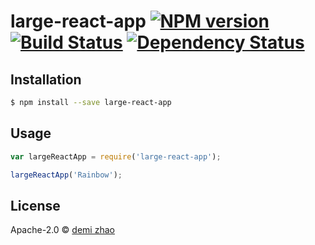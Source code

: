 # large-react-app [![NPM version][npm-image]][npm-url] [![Build Status][travis-image]][travis-url] [![Dependency Status][daviddm-image]][daviddm-url]
> 

## Installation

```sh
$ npm install --save large-react-app
```

## Usage

```js
var largeReactApp = require('large-react-app');

largeReactApp('Rainbow');
```
## License

Apache-2.0 © [demi zhao]()


[npm-image]: https://badge.fury.io/js/large-react-app.svg
[npm-url]: https://npmjs.org/package/large-react-app
[travis-image]: https://travis-ci.org//large-react-app.svg?branch=master
[travis-url]: https://travis-ci.org//large-react-app
[daviddm-image]: https://david-dm.org//large-react-app.svg?theme=shields.io
[daviddm-url]: https://david-dm.org//large-react-app
